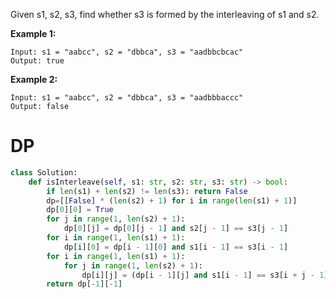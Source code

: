 
Given s1, s2, s3, find whether s3 is formed by the interleaving of s1 and s2.

**Example 1:**
```
Input: s1 = "aabcc", s2 = "dbbca", s3 = "aadbbcbcac"
Output: true
```
**Example 2:**
```
Input: s1 = "aabcc", s2 = "dbbca", s3 = "aadbbbaccc"
Output: false
```
# DP

```python
class Solution:
    def isInterleave(self, s1: str, s2: str, s3: str) -> bool:
        if len(s1) + len(s2) != len(s3): return False
        dp=[[False] * (len(s2) + 1) for i in range(len(s1) + 1)]
        dp[0][0] = True
        for j in range(1, len(s2) + 1):
            dp[0][j] = dp[0][j - 1] and s2[j - 1] == s3[j - 1]
        for i in range(1, len(s1) + 1):
            dp[i][0] = dp[i - 1][0] and s1[i - 1] == s3[i - 1]
        for i in range(1, len(s1) + 1):
            for j in range(1, len(s2) + 1):
                dp[i][j] = (dp[i - 1][j] and s1[i - 1] == s3[i + j - 1]) or (dp[i][j - 1] and s2[j - 1] == s3[i + j - 1]) 
        return dp[-1][-1]
```